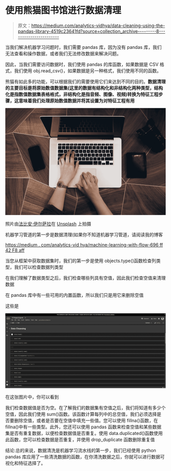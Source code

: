 # 使用熊猫图书馆进行数据清理

> 原文：<https://medium.com/analytics-vidhya/data-cleaning-using-the-pandas-library-4519c23641fd?source=collection_archive---------8----------------------->

当我们解决机器学习问题时，我们需要 pandas 库，因为没有 pandas 库，我们无法查看和操作数据，或者我们无法修改数据来解决问题。

因此，当我们需要访问数据时，我们使用 pandas 的库函数，如果数据是 CSV 格式，我们使用 obj.read_csv()，如果数据是另一种格式，我们使用不同的函数。

熊猫有如此多的功能，可以根据我们的需要使用它们来达到不同的目的。**数据清理的主要目标是将原始数值数据集(这里的数据有结构化和非结构化两种类型，结构化是指数值数据集表格格式，非结构化是指音频、图像、视频)转换为特征工程步骤，这意味着我们处理原始数值数据并将其设置为对特征工程有用**

![](img/98fe59179c76bef2db6daa454c703f79.png)

照片由[法比安·伊尔萨拉](https://unsplash.com/@firsara?utm_source=unsplash&utm_medium=referral&utm_content=creditCopyText)在 [Unsplash](https://unsplash.com/s/photos/technology?utm_source=unsplash&utm_medium=referral&utm_content=creditCopyText) 上拍摄

机器学习管道的第一步是数据清理(如果你不知道机器学习管道，请阅读我的博客

[https://medium . com/analytics-vid hya/machine-learning-with-flow-696 ff 42 F8 aff](/analytics-vidhya/machine-learning-with-flowchart-696ff42f8aff)

当您从框架中获取数据集时，我们的第一步是使用 objects.type()函数检查列类型，我们可以检查数据列类型

在我们理解了数据类型之后，我们检查哪些列具有空值，因此我们检查空值来清理数据

在 pandas 库中有一些可用的内置函数，所以我们只是用它来删除空值

这些是

![](img/0cf23315664e407de59957d3b1183eae.png)

在这张图片中，你可以看到

我们检查数据值是否为空。在了解我们的数据集有空值之后，我们将知道有多少个空值，因此我们使用 sum()函数。该函数计算每列中的总空值，我们必须选择是否要删除空值，或者是否要在空值中填充一些值。您可以使用 fillna()函数，在 fillna()中有一些类型。此外，您还可以使用 pandas 函数来检查空值和某些数据集是否有重复数据，以便检查数据值是否重复。使用 data.duplicated()函数使用此函数，您可以检查数据是否重复，并使用 drop_duplicate 函数删除重复值

结论:总的来说，数据清洗是机器学习流水线的第一步，我们已经使用 python pandas 库应用了一些清洗数据的函数，在你清洗数据之后，你就可以进行数据可视化和特征选择了。